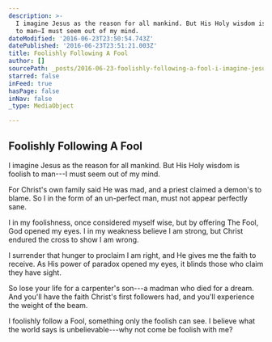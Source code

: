 ```yaml
---
description: >-
  I imagine Jesus as the reason for all mankind. But His Holy wisdom is foolish
  to man—I must seem out of my mind.
dateModified: '2016-06-23T23:50:54.743Z'
datePublished: '2016-06-23T23:51:21.003Z'
title: Foolishly Following A Fool
author: []
sourcePath: _posts/2016-06-23-foolishly-following-a-fool-i-imagine-jesus-as-the-reason.md
starred: false
inFeed: true
hasPage: false
inNav: false
_type: MediaObject

---
```

## **Foolishly Following A Fool**

I imagine Jesus as the reason for all mankind. But His Holy wisdom is foolish to man---I must seem out of my mind.

For Christ's own family said He was mad, and a priest claimed a demon's to blame. So I in the form of an un-perfect man, must not appear perfectly sane.

I in my foolishness, once considered myself wise, but by offering The Fool, God opened my eyes. I in my weakness believe I am strong, but Christ endured the cross to show I am wrong.

I surrender that hunger to proclaim I am right, and He gives me the faith to receive. As His power of paradox opened my eyes, it blinds those who claim they have sight.

So lose your life for a carpenter's son---a madman who died for a dream. And you'll have the faith Christ's first followers had, and you'll experience the weight of the beam.

I foolishly follow a Fool, something only the foolish can see. I believe what the world says is unbelievable---why not come be foolish with me?